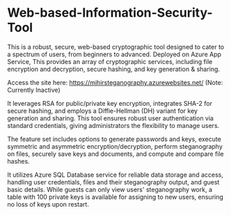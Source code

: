 # Web-based-Information-Security-Tool
This is a robust, secure, web-based cryptographic tool designed to cater to a spectrum of users, from beginners to advanced. Deployed on Azure App Service, This provides an array of cryptographic services, including file encryption and decryption, secure hashing, and key generation & sharing.

Access the site here: https://mihirsteganography.azurewebsites.net/ (Note: Currently Inactive)

It leverages RSA for public/private key encryption, integrates SHA-2 for secure hashing, and employs a Diffie-Hellman (DH) variant for key generation and sharing. This tool ensures robust user authentication via standard credentials, giving administrators the flexibility to manage users.

The feature set includes options to generate passwords and keys, execute symmetric and asymmetric encryption/decryption, perform steganography on files, securely save keys and documents, and compute and compare file hashes.

It utilizes Azure SQL Database service for reliable data storage and access, handling user credentials, files and their steganography output, and guest basic details. While guests can only view users' steganography work, a table with 100 private keys is available for assigning to new users, ensuring no loss of keys upon restart.
